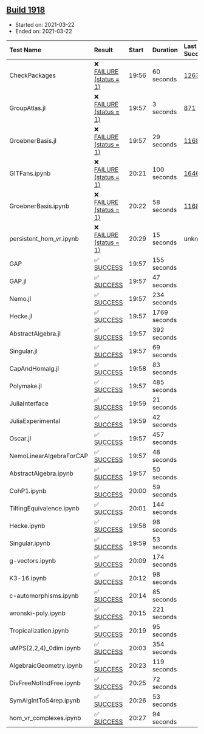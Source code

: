 ## [Build 1918](https://oscarci.mathematik.uni-kl.de/job/oscar-stable/1918/)

* Started on: 2021-03-22
* Ended on: 2021-03-22

| Test Name    | Result | Start | Duration | Last Success | First Failure |
|:-------------|:-------|:------|:---------|:-------------|:--------------|
| CheckPackages | ❌ [FAILURE (status = 1)](https://oscarci.mathematik.uni-kl.de/job/oscar-stable/1918/artifact/logs/build-1918/CheckPackages.log) | 19:56 | 60 seconds | [1263](https://oscarci.mathematik.uni-kl.de/job/oscar-stable/1263/) | [1264](https://oscarci.mathematik.uni-kl.de/job/oscar-stable/1264/) |
| GroupAtlas.jl | ❌ [FAILURE (status = 1)](https://oscarci.mathematik.uni-kl.de/job/oscar-stable/1918/artifact/logs/build-1918/GroupAtlas.jl.log) | 19:57 | 3 seconds | [871](https://oscarci.mathematik.uni-kl.de/job/oscar-stable/871/) | [872](https://oscarci.mathematik.uni-kl.de/job/oscar-stable/872/) |
| GroebnerBasis.jl | ❌ [FAILURE (status = 1)](https://oscarci.mathematik.uni-kl.de/job/oscar-stable/1918/artifact/logs/build-1918/GroebnerBasis.jl.log) | 19:57 | 29 seconds | [1168](https://oscarci.mathematik.uni-kl.de/job/oscar-stable/1168/) | [1169](https://oscarci.mathematik.uni-kl.de/job/oscar-stable/1169/) |
| GITFans.ipynb | ❌ [FAILURE (status = 1)](https://oscarci.mathematik.uni-kl.de/job/oscar-stable/1918/artifact/logs/build-1918/GITFans.ipynb.log) | 20:21 | 100 seconds | [1646](https://oscarci.mathematik.uni-kl.de/job/oscar-stable/1646/) | [1647](https://oscarci.mathematik.uni-kl.de/job/oscar-stable/1647/) |
| GroebnerBasis.ipynb | ❌ [FAILURE (status = 1)](https://oscarci.mathematik.uni-kl.de/job/oscar-stable/1918/artifact/logs/build-1918/GroebnerBasis.ipynb.log) | 20:22 | 58 seconds | [1168](https://oscarci.mathematik.uni-kl.de/job/oscar-stable/1168/) | [1169](https://oscarci.mathematik.uni-kl.de/job/oscar-stable/1169/) |
| persistent_hom_vr.ipynb | ❌ [FAILURE (status = 1)](https://oscarci.mathematik.uni-kl.de/job/oscar-stable/1918/artifact/logs/build-1918/persistent_hom_vr.ipynb.log) | 20:29 | 15 seconds | unknown | unknown |
| GAP | ✅ [SUCCESS](https://oscarci.mathematik.uni-kl.de/job/oscar-stable/1918/artifact/logs/build-1918/GAP.log) | 19:57 | 155 seconds |  |  |
| GAP.jl | ✅ [SUCCESS](https://oscarci.mathematik.uni-kl.de/job/oscar-stable/1918/artifact/logs/build-1918/GAP.jl.log) | 19:57 | 47 seconds |  |  |
| Nemo.jl | ✅ [SUCCESS](https://oscarci.mathematik.uni-kl.de/job/oscar-stable/1918/artifact/logs/build-1918/Nemo.jl.log) | 19:57 | 234 seconds |  |  |
| Hecke.jl | ✅ [SUCCESS](https://oscarci.mathematik.uni-kl.de/job/oscar-stable/1918/artifact/logs/build-1918/Hecke.jl.log) | 19:57 | 1769 seconds |  |  |
| AbstractAlgebra.jl | ✅ [SUCCESS](https://oscarci.mathematik.uni-kl.de/job/oscar-stable/1918/artifact/logs/build-1918/AbstractAlgebra.jl.log) | 19:57 | 392 seconds |  |  |
| Singular.jl | ✅ [SUCCESS](https://oscarci.mathematik.uni-kl.de/job/oscar-stable/1918/artifact/logs/build-1918/Singular.jl.log) | 19:57 | 69 seconds |  |  |
| CapAndHomalg.jl | ✅ [SUCCESS](https://oscarci.mathematik.uni-kl.de/job/oscar-stable/1918/artifact/logs/build-1918/CapAndHomalg.jl.log) | 19:58 | 83 seconds |  |  |
| Polymake.jl | ✅ [SUCCESS](https://oscarci.mathematik.uni-kl.de/job/oscar-stable/1918/artifact/logs/build-1918/Polymake.jl.log) | 19:57 | 485 seconds |  |  |
| JuliaInterface | ✅ [SUCCESS](https://oscarci.mathematik.uni-kl.de/job/oscar-stable/1918/artifact/logs/build-1918/JuliaInterface.log) | 19:59 | 21 seconds |  |  |
| JuliaExperimental | ✅ [SUCCESS](https://oscarci.mathematik.uni-kl.de/job/oscar-stable/1918/artifact/logs/build-1918/JuliaExperimental.log) | 19:59 | 42 seconds |  |  |
| Oscar.jl | ✅ [SUCCESS](https://oscarci.mathematik.uni-kl.de/job/oscar-stable/1918/artifact/logs/build-1918/Oscar.jl.log) | 19:57 | 457 seconds |  |  |
| NemoLinearAlgebraForCAP | ✅ [SUCCESS](https://oscarci.mathematik.uni-kl.de/job/oscar-stable/1918/artifact/logs/build-1918/NemoLinearAlgebraForCAP.log) | 19:57 | 48 seconds |  |  |
| AbstractAlgebra.ipynb | ✅ [SUCCESS](https://oscarci.mathematik.uni-kl.de/job/oscar-stable/1918/artifact/logs/build-1918/AbstractAlgebra.ipynb.log) | 19:57 | 50 seconds |  |  |
| CohP1.ipynb | ✅ [SUCCESS](https://oscarci.mathematik.uni-kl.de/job/oscar-stable/1918/artifact/logs/build-1918/CohP1.ipynb.log) | 20:00 | 59 seconds |  |  |
| TiltingEquivalence.ipynb | ✅ [SUCCESS](https://oscarci.mathematik.uni-kl.de/job/oscar-stable/1918/artifact/logs/build-1918/TiltingEquivalence.ipynb.log) | 20:01 | 144 seconds |  |  |
| Hecke.ipynb | ✅ [SUCCESS](https://oscarci.mathematik.uni-kl.de/job/oscar-stable/1918/artifact/logs/build-1918/Hecke.ipynb.log) | 19:58 | 98 seconds |  |  |
| Singular.ipynb | ✅ [SUCCESS](https://oscarci.mathematik.uni-kl.de/job/oscar-stable/1918/artifact/logs/build-1918/Singular.ipynb.log) | 19:59 | 53 seconds |  |  |
| g-vectors.ipynb | ✅ [SUCCESS](https://oscarci.mathematik.uni-kl.de/job/oscar-stable/1918/artifact/logs/build-1918/g-vectors.ipynb.log) | 20:09 | 174 seconds |  |  |
| K3-16.ipynb | ✅ [SUCCESS](https://oscarci.mathematik.uni-kl.de/job/oscar-stable/1918/artifact/logs/build-1918/K3-16.ipynb.log) | 20:12 | 98 seconds |  |  |
| c-automorphisms.ipynb | ✅ [SUCCESS](https://oscarci.mathematik.uni-kl.de/job/oscar-stable/1918/artifact/logs/build-1918/c-automorphisms.ipynb.log) | 20:14 | 85 seconds |  |  |
| wronski-poly.ipynb | ✅ [SUCCESS](https://oscarci.mathematik.uni-kl.de/job/oscar-stable/1918/artifact/logs/build-1918/wronski-poly.ipynb.log) | 20:15 | 221 seconds |  |  |
| Tropicalization.ipynb | ✅ [SUCCESS](https://oscarci.mathematik.uni-kl.de/job/oscar-stable/1918/artifact/logs/build-1918/Tropicalization.ipynb.log) | 20:19 | 95 seconds |  |  |
| uMPS(2,2,4)_0dim.ipynb | ✅ [SUCCESS](https://oscarci.mathematik.uni-kl.de/job/oscar-stable/1918/artifact/logs/build-1918/uMPS-2-2-4-_0dim.ipynb.log) | 20:03 | 354 seconds |  |  |
| AlgebraicGeometry.ipynb | ✅ [SUCCESS](https://oscarci.mathematik.uni-kl.de/job/oscar-stable/1918/artifact/logs/build-1918/AlgebraicGeometry.ipynb.log) | 20:23 | 119 seconds |  |  |
| DivFreeNotIndFree.ipynb | ✅ [SUCCESS](https://oscarci.mathematik.uni-kl.de/job/oscar-stable/1918/artifact/logs/build-1918/DivFreeNotIndFree.ipynb.log) | 20:25 | 72 seconds |  |  |
| SymAlgIntToS4rep.ipynb | ✅ [SUCCESS](https://oscarci.mathematik.uni-kl.de/job/oscar-stable/1918/artifact/logs/build-1918/SymAlgIntToS4rep.ipynb.log) | 20:26 | 53 seconds |  |  |
| hom_vr_complexes.ipynb | ✅ [SUCCESS](https://oscarci.mathematik.uni-kl.de/job/oscar-stable/1918/artifact/logs/build-1918/hom_vr_complexes.ipynb.log) | 20:27 | 94 seconds |  |  |
